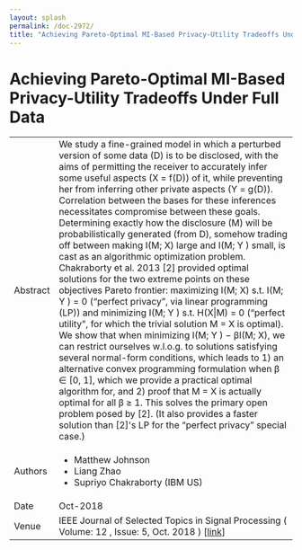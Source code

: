 ```yaml
---
layout: splash
permalink: /doc-2972/
title: "Achieving Pareto-Optimal MI-Based Privacy-Utility Tradeoffs Under Full Data"
---
```


# Achieving Pareto-Optimal MI-Based Privacy-Utility Tradeoffs Under Full Data

<table>
    <tbody>
    <tr>
        <td>Abstract</td>
        <td>We study a fine-grained model in which a perturbed version of some data (D) is to be disclosed, with the aims of permitting the receiver to accurately infer some useful aspects (X = f(D)) of it, while preventing her from inferring other private aspects (Y = g(D)). Correlation between the bases for these inferences necessitates compromise between these goals. Determining exactly how the disclosure (M) will be probabilistically generated (from D), somehow trading off between making I(M; X) large and I(M; Y ) small, is cast as an algorithmic optimization problem. Chakraborty et al. 2013 [2] provided optimal solutions for the two extreme points on these objectives Pareto frontier: maximizing I(M; X) s.t. I(M; Y ) = 0 (“perfect privacy”, via linear programming (LP)) and minimizing I(M; Y ) s.t. H(X|M) = 0 (“perfect utility”, for which the trivial solution M = X is optimal). We show that when minimizing I(M; Y ) − βI(M; X), we can restrict ourselves w.l.o.g. to solutions satisfying several normal-form conditions, which leads to 1) an alternative convex programming formulation when β ∈ [0, 1], which we provide a practical optimal algorithm for, and 2) proof that M = X is actually optimal for all β ≥ 1. This solves the primary open problem posed by [2]. (It also provides a faster solution than [2]'s LP for the “perfect privacy” special case.)</td>
    </tr>
    <tr>
        <td>Authors</td>
        <td>
            <ul>
                <li>Matthew Johnson</li>
                <li>Liang Zhao</li>
                <li>Supriyo Chakraborty (IBM US)</li>
            </ul>
        </td>
    </tr>
    <tr>
        <td>Date</td>
        <td>Oct-2018</td>
    </tr>
    <tr>
        <td>Venue</td>
        <td>IEEE Journal of Selected Topics in Signal Processing ( Volume: 12 , Issue: 5, Oct. 2018 ) [<a href="https://ieeexplore.ieee.org/document/8394983">link</a>]</td>
    </tr>
    </tbody>
</table>
